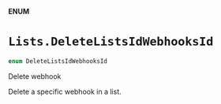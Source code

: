 **ENUM**

# `Lists.DeleteListsIdWebhooksId`

```swift
enum DeleteListsIdWebhooksId
```

Delete webhook

Delete a specific webhook in a list.

